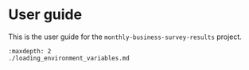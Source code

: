 # User guide

This is the user guide for the `monthly-business-survey-results` project.

```{toctree}
:maxdepth: 2
./loading_environment_variables.md
```
